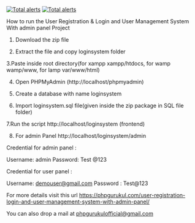 [![Total alerts](https://img.shields.io/lgtm/alerts/g/jodunk/userregis.svg?logo=lgtm&logoWidth=18)](https://lgtm.com/projects/g/jodunk/userregis/alerts/)
[![Total alerts](https://img.shields.io/lgtm/alerts/g/jodunk/userregis.svg?logo=lgtm&logoWidth=18)](https://lgtm.com/projects/g/jodunk/userregis/alerts/)

How to run the User Registration & Login and User Management System With admin panel Project

1. Download the  zip file

2. Extract the file and copy loginsystem folder

3.Paste inside root directory(for xampp xampp/htdocs, for wamp wamp/www, for lamp var/www/html)

4. Open PHPMyAdmin (http://localhost/phpmyadmin)

5. Create a database with name loginsystem

6. Import loginsystem.sql file(given inside the zip package in SQL file folder)

7.Run the script http://localhost/loginsystem (frontend)

8. For admin Panel http://localhost/loginsystem/admin

Credential for admin panel :

Username: admin
Password: Test @123

Credential for user panel : 

Username: demouser@gmail.com 
Password : Test@123

For more details visit this url https://phpgurukul.com/user-registration-login-and-user-management-system-with-admin-panel/

You can also drop a mail at phpgurukulofficial@gmail.com 
